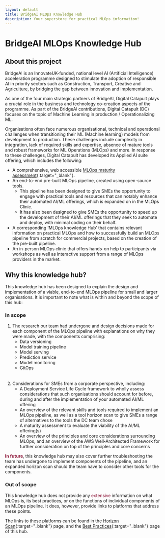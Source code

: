 ```yaml
---
layout: default
title: BridgeAI MLOps Knowledge Hub
description: Your superstore for practical MLOps information! 
---
```


# BridgeAI MLOps Knowledge Hub

## About this project

BridgeAI is an InnovateUK-funded, national level AI (Artificial Intelligence) acceleration programme designed to stimulate the adoption of responsible AI in priority sectors such as Construction, Transport, Creative and Agriculture, by bridging the gap between innovation and implementation.

As one of the four main strategic partners of BridgeAI, Digital Catapult plays a crucial role in the business and technology co-creation aspects of the programme. As part of the BridgeAI contributions, Digital Catapult (DC) focuses on the topic of Machine Learning in production / Operationalizing ML. 

<!-- Previously, BridgeAI and DC worked together to revolved around assessing the data used (https://apps.digicatapult.org.uk/ai-adoption-toolkit/) as part of an AI adoption process by SMEs. This venture expands on that and assumes that SMEs are now actively involved in the implementation and automation of an AI/ML offering. -->

Organisations often face numerous organisational, technical and operational challenges when transitioning their ML (Machine learning) models from development to production. These challenges include complexity in integration, lack of required skills and expertise, absence of mature tools and robust frameworks for ML Operations (MLOps) and more. In response to these challenges, Digital Catapult has developed its Applied AI suite offering, which includes the following:

* A comprehensive, web accessible [MLOps maturity assessment](https://digicatapult.github.io/bridgeAI-MLOps-knowledge-hub/maturity_assessment.html){:target="_blank"}.
* An end-to-end pre-built MLOps pipeline, created using open-source tools.
    * This pipeline has been designed to give SMEs the opportunity to engage with practical tools and resources that can notably enhance their automated AI/ML offerings, which is expanded on in the MLOps Clinic.
    * It has also been designed to give SMEs the opportunity to speed up the development of their AI/ML offerings that they seek to automate and deploy, with minimal coding on their behalf.
* A corresponding ‘MLOps knowledge Hub’ that contains relevant information on practical MLOps and how to successfully build an MLOps pipeline from scratch for commercial projects, based on the creation of the pre-built pipeline.
* An in-person MLOps clinic that offers hands-on help to participants via workshops as well as interactive support from a range of MLOps providers in the market.

## Why this knowledge hub?

This knowledge hub has been designed to explain the design and implementation of a viable, end-to-end MLOps pipeline for small and larger organisations. It is important to note what is within and beyond the scope of this hub:

### In scope

1. The research our team had undergone and design decisions made for each component of the MLOps pipeline with explanations on why they were made, with the components comprising:
    - Data versioning
    - Model training pipeline
    - Model serving
    - Prediction service
    - Model monitoring
    - GitOps
    <br>
    <br>
2. Considerations for SMEs from a corporate perspective, including:
    - A Deployment Service Life Cycle framework to wholly assess considerations that such organisations should account for before, during and after the implementation of your automated AI/ML offering
    - An overview of the relevant skills and tools required to implement an MLOps pipeline, as well as a tool horizon scan to give SMEs a range of alternatives to the tools the DC team chose
    - A maturity assessment to evaluate the viability of the AI/ML offering(s)
    - An overview of the principles and core considerations surrounding MLOps, and an overview of the AWS Well-Architected Framework for further consideration on top of the principles and core concerns

<span style="color:#8C1437"><b>In future</b></span>, this knowledge hub may also cover further troubleshooting the team has undergone to implement components of the pipeline, and an expanded horizon scan should the team have to consider other tools for the components.

### Out of scope

This knowledge hub does not provide any <span style="color:#8C1437">extensive</span> information on what MLOps is, its best practices, or on the functions of individual components of an MLOps pipeline. It does, however, provide links to platforms that address these points.

The links to these platforms can be found in the [Horizon Scan](https://digicatapult.github.io/bridgeAI-MLOps-knowledge-hub/prerequisites.html#design-decisions){:target="_blank"} page, and the [Best Practices](https://digicatapult.github.io/bridgeAI-MLOps-knowledge-hub/best_practices.html#resources){:target="_blank"} page of this hub.